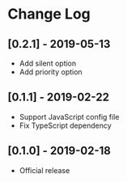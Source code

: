 # Change Log

## [0.2.1] - 2019-05-13

- Add silent option
- Add priority option

## [0.1.1] - 2019-02-22

- Support JavaScript config file
- Fix TypeScript dependency

## [0.1.0] - 2019-02-18

- Official release
